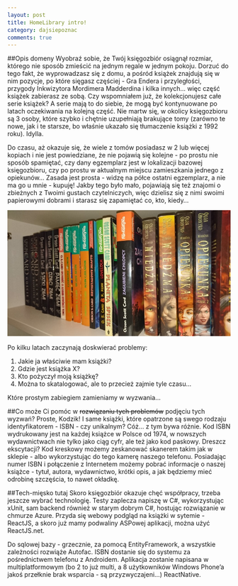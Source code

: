 ```yaml
---
layout: post
title: HomeLibrary intro!
category: dajsiepoznac
comments: true
---
```


##Opis domeny
Wyobraź sobie, że Twój księgozbiór osiągnął rozmiar, którego nie sposób zmieścić na jednym regale w jednym pokoju. Dorzuć do tego fakt, że wyprowadzasz się z domu, a pośród książek znajdują się w nim pozycje, po które sięgasz częściej - Gra Endera i przyległości, przygody Inkwizytora Mordimera Madderdina i kilka innych... więc część książek zabierasz ze sobą. Czy wspomniałem już, że kolekcjonujesz całe serie książek? A serie mają to do siebie, że mogą być kontynuowane po latach oczekiwania na kolejną część. Nie martw się, w okolicy księgozbioru są 3 osoby, które szybko i chętnie uzupełniają brakujące tomy (zarówno te nowe, jak i te starsze, bo właśnie ukazało się tłumaczenie książki z 1992 roku). Idylla. 

Do czasu, aż okazuje się, że wiele z tomów posiadasz w 2 lub więcej kopiach i nie jest powiedziane, że nie pojawią się kolejne - po prostu nie sposób spamiętać, czy dany egzemplarz jest w lokalizacji bazowej księgozbioru, czy po prostu w aktualnym miejscu zamieszkania jednego z opiekunów… Zasada jest prosta - widzę na półce ostatni egzemplarz, a nie ma go u mnie - kupuję! Jakby tego było mało, pojawiają się też znajomi o zbieżnych z Twoimi gustach czytelniczych, więc dzielisz się z nimi swoimi papierowymi dobrami i starasz się zapamiętać co, kto, kiedy…

<img class="postImage" src="/public/001.jpg" />

Po kilku latach zaczynają doskwierać problemy:

1. Jakie ja właściwie mam książki?
2. Gdzie jest książka X?
3. Kto pożyczył moją książkę?
4. Można to skatalogować, ale to przecież zajmie tyle czasu...

Które prostym zabiegiem zamieniamy w wyzwania...

##Co może Ci pomóc w <del>rozwiązaniu tych problemów</del> podjęciu tych wyzwań? 
Proste, Kodzik! I same książki, które opatrzone są swego rodzaju identyfikatorem - ISBN - czy unikalnym? Cóż… z tym bywa różnie. Kod ISBN wydrukowany jest na każdej książce w Polsce od 1974, w nowszych wydawnictwach nie tylko jako ciąg cyfr, ale też jako kod paskowy. Dreszcz ekscytacji? 
Kod kreskowy możemy zeskanować skanerem takim jak w sklepie - albo wykorzystując do tego kamerę naszego telefonu. Posiadając numer ISBN i połączenie z Internetem możemy pobrać informacje o naszej książce - tytuł, autora, wydawnictwo, krótki opis, a jak będziemy mieć odrobinę szczęścia, to nawet okładkę.

##Tech-mięsko tutaj
Skoro księgozbiór okazuje chęć współpracy, trzeba jeszcze wybrać technologię. Testy zaplecza napiszę w C#, wykorzystując xUnit, sam backend również w starym dobrym C#, hostując rozwiązanie w chmurze Azure. Przyda się webowy podgląd na książki w sytemie - ReactJS, a skoro już mamy podwaliny ASPowej aplikacji, można użyć ReactJS.net. 

Do sqlowej bazy - grzecznie, za pomocą EntityFramework, a wszystkie zależności rozwiąże Autofac.
ISBN dostanie się do systemu za pośrednictwem telefonu z Androidem. Aplikacja zostanie napisana w multiplatformowym (bo 2 to już multi, a 8 użytkowników Windows Phone’a jakoś przełknie brak wsparcia - są przyzwyczajeni…) ReactNative.